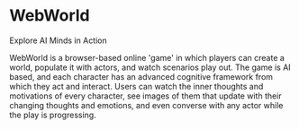 # WebWorld
Explore AI Minds in Action

WebWorld is a browser-based online 'game' in which players can create a world, populate it with actors, and watch scenarios play out. The game is AI based, and each character has an advanced cognitive framework from which they act and interact. Users can watch the inner thoughts and motivations of every character, see images of them that update with their changing thoughts and emotions, and even converse with any actor while the play is progressing.

